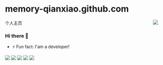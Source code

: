 # memory-qianxiao.github.com
个人主页
<img align="right" src="https://github-readme-stats.vercel.app/api?username=memory-qianxiao&count_private=true&show_icons=true"/>

### Hi there 👋

- ⚡ Fun fact: I'am a developer!
<!--
**LeonDevLifeLog/leondevlifelog** is a ✨ _special_ ✨ repository because its `README.md` (this file) appears on your GitHub profile.

Here are some ideas to get you started:

- 🔭 I’m currently working on ...
- 🌱 I’m currently learning ...
- 👯 I’m looking to collaborate on ...
- 🤔 I’m looking for help with ...
- 💬 Ask me about ...
- 📫 How to reach me: ...
- 😄 Pronouns: ...
- ⚡ Fun fact: ...
-->
<!--START_SECTION:waka-->
<!--END_SECTION:waka-->

![](https://github-profile-summary-cards.vercel.app/api/cards/profile-details?username=memory-qianxiao&theme=github)
![](https://github-profile-summary-cards.vercel.app/api/cards/repos-per-language?username=memory-qianxiao&theme=github)
![](https://github-profile-summary-cards.vercel.app/api/cards/most-commit-language?username=memory-qianxiao&theme=github)
![](https://github-profile-summary-cards.vercel.app/api/cards/stats?username=memory-qianxiao&theme=github)
![](https://github-profile-summary-cards.vercel.app/api/cards/productive-time?username=memory-qianxiao&theme=github)
